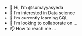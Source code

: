 - 👋 Hi, I’m @sumayyasyeda
- 👀 I’m interested in Data science
- 🌱 I’m currently learning SQL
- 💞️ I’m looking to collaborate on ...
- 📫 How to reach me ...

<!---
sumayyasyeda/sumayyasyeda is a ✨ special ✨ repository because its `README.md` (this file) appears on your GitHub profile.
You can click the Preview link to take a look at your changes.
--->


